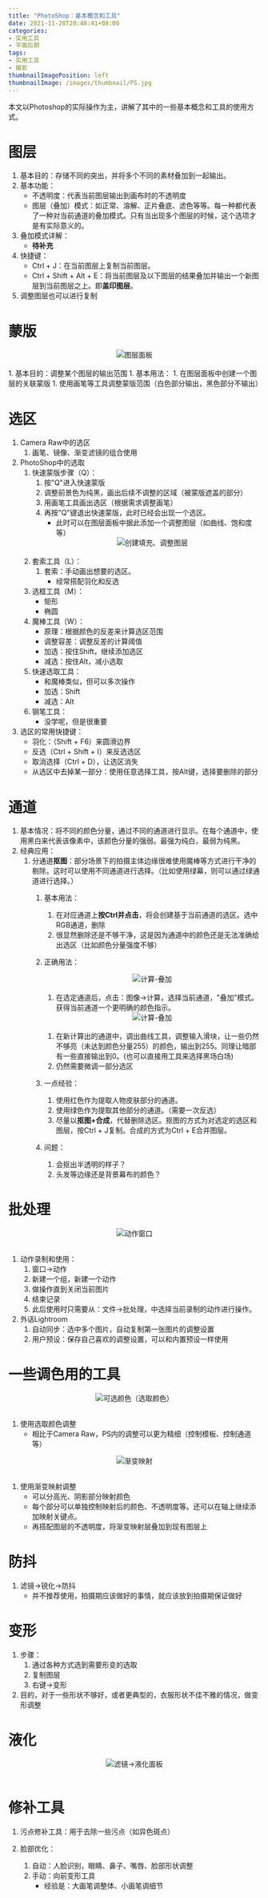 ```yaml
---
title: "PhotoShop：基本概念和工具"
date: 2021-11-28T20:48:41+08:00
categories:
- 实用工具
- 平面后期
tags:
- 实用工具
- 摄影
thumbnailImagePosition: left
thumbnailImage: /images/thumbnail/PS.jpg
---
```

本文以Photoshop的实际操作为主，讲解了其中的一些基本概念和工具的使用方式。
<!--more-->
# 图层
1. 基本目的：存储不同的突出，并将多个不同的素材叠加到一起输出。
1. 基本功能：
    - 不透明度：代表当前图层输出到画布时的不透明度
    - 图层（叠加）模式：如正常、溶解、正片叠底、滤色等等。每一种都代表了一种对当前通道的叠加模式。只有当出现多个图层的时候，这个选项才是有实际意义的。
1. 叠加模式详解：
    - **待补充**
1. 快捷键：
    - Ctrl + J：在当前图层上复制当前图层。
    - Ctrl + Shift + Alt + E：将当前图层及以下图层的结果叠加并输出一个新图层到当前图层之上。即**盖印图层**。
1. 调整图层也可以进行复制

# 蒙版
<center><img src='/images/Photoshop/LayerPanel.png'>图层面板</center></br>
1. 基本目的：调整某个图层的输出范围
1. 基本用法：
    1. 在图层面板中创建一个图层的关联蒙版
    1. 使用画笔等工具调整蒙版范围（白色部分输出，黑色部分不输出）

# 选区
1. Camera Raw中的选区
    1. 画笔、镜像、渐变滤镜的组合使用
1. PhotoShop中的选取
    1. 快速蒙版步骤（Q）：
        1.  按"Q"进入快速蒙版
        1. 调整前景色为纯黑，画出后续不调整的区域（被蒙版遮盖的部分）
        1. 用画笔工具画出选区（根据需求调整画笔）
        1. 再按"Q"键退出快速蒙版，此时已经会出现一个选区。
            - 此时可以在图层面板中据此添加一个调整图层（如曲线、饱和度等）
            <center><img src='/images/Photoshop/Layer_AdjustLayer.png'>创建填充、调整图层</center></br>
    1. 套索工具（L）：
        1. 套索：手动画出想要的选区。
            - 经常搭配羽化和反选
    1. 选框工具（M）：
        - 矩形
        - 椭圆
    1. 魔棒工具（W）：
        - 原理：根据颜色的反差来计算选区范围
        - 调整容差：调整反差的计算阈值
        - 加选：按住Shift，继续添加选区
        - 减选：按住Alt，减小选取
    1. 快速选取工具：
        - 和魔棒类似，但可以多次操作
        - 加选：Shift
        - 减选：Alt
    1. 钢笔工具：
        - 没学呢，但是很重要
1. 选区的常用快捷键：
    - 羽化：（Shift + F6）来圆滑边界
    - 反选（Ctrl + Shift + I）来反选选区
    - 取消选择（Ctrl + D），让选区消失
    - 从选区中去掉某一部分：使用任意选择工具，按Alt键，选择要删除的部分

# 通道
1. 基本情况：将不同的颜色分量，通过不同的通道进行显示。在每个通道中，使用黑白来代表该像素中，该颜色分量的强弱。最强为纯白，最弱为纯黑。
1. 经典应用：
    1. 分通道**抠图**：部分场景下的拍摄主体边缘很难使用魔棒等方式进行干净的剔除。这时可以使用不同通道进行选择。（比如使用绿幕，则可以通过绿通道进行选择。）
        1. 基本用法：
            1. 在对应通道上**按Ctrl并点击**，将会创建基于当前通道的选区。选中RGB通道，删除
            1. 很显然删除还是不够干净，这是因为通道中的颜色还是无法准确给出选区（比如颜色分量强度不够）
        1. 正确用法：
            <center><img src='/images/Photoshop/Compute_Channel.png'>计算-叠加</center></br>

            1. 在选定通道后，点击：图像->计算，选择当前通道，"叠加"模式。获得当前通道一个更明确的颜色指示。
            <center><img src='/images/Photoshop/Channel_LineAdjust.png'>计算-叠加</center></br>

            1. 在新计算出的通道中，调出曲线工具，调整输入滑块，让一些仍然不够亮（未达到颜色分量255）的颜色，输出到255。同理让暗部有一些直接输出到0。(也可以直接用工具来选择黑场白场)
            1. 仍然需要微调一部分选区
        1. 一点经验：
            1. 使用红色作为提取人物皮肤部分的通道。
            1. 使用绿色作为提取其他部分的通道。（需要一次反选）
            1. 尽量以**抠图+合成**，代替删除选区。抠图的方式为对选定的选区和图层，按Ctrl + J复制。合成的方式为Ctrl + E合并图层。
        1. 问题：
            1. 会抠出半透明的样子？
            1. 头发等边缘还是背景幕布的颜色？

# 批处理
<center><img src='/images/Photoshop/batch_action.png'>动作窗口</center></br>

1. 动作录制和使用：
    1. 窗口->动作
    1. 新建一个组，新建一个动作
    1. 做操作直到关闭当前图片
    1. 结束记录
    1. 此后使用时只需要从：文件->批处理，中选择当前录制的动作进行操作。
1. 外话Lightroom
    1. 自动同步：选中多个图片，自动复制第一张图片的调整设置
    1. 用户预设：保存自己喜欢的调整设置，可以和内置预设一样使用

# 一些调色用的工具
<center><img src='/images/Photoshop/Adjust_Color.jpg'>可选颜色（选取颜色）</center></br>

1. 使用选取颜色调整
    - 相比于Camera Raw，PS内的调整可以更为精细（控制模板、控制通道等）
<center><img src='/images/Photoshop/Adjust_GradualMap.png'>渐变映射</center></br>

1. 使用渐变映射调整
    - 可以分高光、阴影部分映射颜色
    - 每个部分可以单独控制映射后的颜色、不透明度等。还可以在轴上继续添加映射关键点。
    - 再搭配图层的不透明度，将渐变映射层叠加到现有图层上

# 防抖
1. 滤镜->锐化->防抖
    - 并不推荐使用，拍摄期应该做好的事情，就应该放到拍摄期保证做好

# 变形
1. 步骤：
    1. 通过各种方式选到需要形变的选取
    1. 复制图层
    1. 右键->变形
1. 目的，对于一些形状不够好，或者更典型的，衣服形状不佳不雅的情况，做变形调整

# 液化
<center><img src='/images/Photoshop/liquid_adjust.png'>滤镜->液化面板</center></br>

# 修补工具
1. 污点修补工具：用于去除一些污点（如异色斑点）

1. 脸部优化：
    1. 自动：人脸识别，眼睛、鼻子、嘴唇、脸部形状调整
    1. 手动：向前变形工具
        - 经验是：大画笔调整体、小画笔调细节
